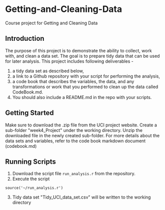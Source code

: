 # Getting-and-Cleaning-Data
Course project for Getting and Cleaning Data

Introduction 
------------------ 
The purpose of this project is to demonstrate the ability to collect, work with, and clean a data set. The goal is to prepare tidy data that can be used for later analysis. This project includes following deliverables - 

1) a tidy data set as described below, 
2) a link to a Github repository with your script for performing the analysis, 
3) a code book that describes the variables, the data, and any transformations or work that you performed to clean up the data called CodeBook.md. 
4) You should also include a README.md in the repo with your scripts. 

Getting Started 
----------------- 
Make sure to download the .zip file from the UCI project website. Create a sub-folder "week4_Project" under the working directory. Unzip the downloaded file in the newly created sub-folder. For more details about the data sets and variables, refer to the code book markdown document (codebook.md) 

Running Scripts 
---------------- 
1. Download the script file `run_analysis.r` from the repository. 
2. Execute the script 
``` // run script 
source('~/run_analysis.r') 
``` 
3. Tidy data set "Tidy_UCI_data_set.csv" will be written to the working directory

